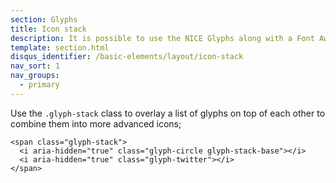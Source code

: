 ```yaml
---
section: Glyphs
title: Icon stack
description: It is possible to use the NICE Glyphs along with a Font Awesome style icon-stack
template: section.html
disqus_identifier: /basic-elements/layout/icon-stack
nav_sort: 1
nav_groups:
  - primary
---
```


Use the <code>.glyph-stack</code> class to overlay a list of glyphs on top of
each other to combine them into more advanced icons;

<div class="glyph-grid" id="iconstack-examples"></div>
<pre class="prettyprint"><code>&lt;span class="glyph-stack"&gt;
  &lt;i aria-hidden="true" class="glyph-circle glyph-stack-base"&gt;&lt;/i&gt;
  &lt;i aria-hidden="true" class="glyph-twitter"&gt;&lt;/i&gt;
&lt;/span&gt;
</code></pre>

<script type="text/javascript" defer>
setTimeout(function() {
  var icon_classes = [
    'twitter'
    , 'print'
    , 'standards'
    , 'email-open'
    , 'search'
    , 'pathways'
    , 'download'
    , 'support'
    , 'share'
    , 'readnews'
    , 'infoforpublic'
    , 'podcast'
    , 'previous'
    , 'news'
    , 'guideline'
    , 'fullscreen'
    , 'information'
    , 'guidance'
    , 'facebook'
    , 'syndication'
    , 'email-closed'
    , 'next'
    , 'bookmark'
    , 'evidence'
    , 'apps'
    , 'circle'
    , 'logo'
    , 'logo-name'
    , 'capsule'
    , 'pathways-node'
    , 'circle-blank'
    , 'user'
    , 'trash'
    , 'sort'
    , 'sort-up'
    , 'sort-down'
    , 'remove'
    , 'quote-right'
    , 'quote-left'
    , 'plus'
    , 'play'
    , 'ok'
    , 'minus'
    , 'cloud-upload'
    , 'cloud-download'
    , 'caret-up'
    , 'caret-right'
    , 'caret-left'
    , 'caret-down'
    , 'angle-up'
    , 'angle-right'
    , 'angle-left'
    , 'angle-down'
    , 'double-angle-up'
    , 'double-angle-right'
    , 'double-angle-left'
    , 'double-angle-down'
    , 'chevron-up'
    , 'chevron-right'
    , 'chevron-left'
    , 'chevron-down'
    , 'hamburger'
    , 'file'
    , 'file-blank'
    , 'file-text'
    , 'file-text-blank'
    , 'spinner'
    , 'stop'
    , 'lines'
    , 'calendar'
    , 'group'
    , 'adjust'
    , 'plus-circle'
    , 'linkedin'
    , 'google-plus'
    , 'warning'
    , 'prescribing'
    , 'uptake'
    , 'filter'
    , 'home'
    , 'text-size'
  ];

  $('#iconstack-examples').html(
    $.map(icon_classes, function( value, i ) {
      var ico_class = 'glyph-' + value;
      return '<div class="glyph"><span class="fs1 glyph-stack"><i aria-hidden="true" '
        + 'class="glyph-circle glyph-stack-base"></i><i aria-hidden="true" class="' + ico_class
        + '"></i></span></div>';
    }).join('')
  );

  $('#glyphs').on('click, focus', 'input', function(e) { e.target.select(); });
}, 500);
</script>
